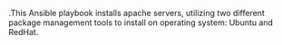  .This Ansible playbook installs apache servers, utilizing two different package   management tools to install on operating system: Ubuntu and RedHat.

